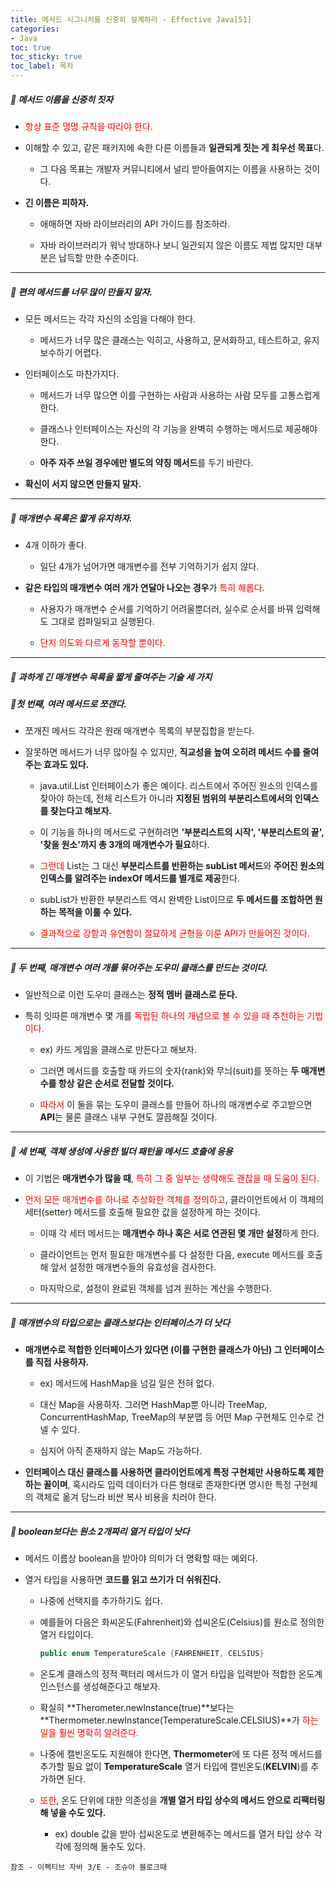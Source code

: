 ```yaml
---
title: 메서드 시그니처를 신중히 설계하라 - Effective Java[51]
categories:
- Java
toc: true
toc_sticky: true
toc_label: 목차
---
```




##### 🔗  메서드 이름을 신중히 짓자

* <span style="color:red;">항상 표준 명명 규칙을 따라야 한다.</span>



* 이해할 수 있고, 같은 패키지에 속한 다른 이름들과 **일관되게 짓는 게 최우선 목표**다.

  * 그 다음 목표는 개발자 커뮤니티에서 널리 받아들여지는 이름을 사용하는 것이다.

  

* **긴 이름은 피하자.**

  * 애매하면 자바 라이브러리의 API 가이드를 참조하라.

  

  * 자바 라이브러리가 워낙 방대하나 보니 일관되지 않은 이름도 제법 많지만 대부분은 납득할 만한 수준이다.

  

<hr>


##### 🔗 편의 메서드를 너무 많이 만들지 말자.

* 모든 메서드는 각각 자신의 소임을 다해야 한다.

  * 메서드가 너무 많은 클래스는 익히고, 사용하고, 문서화하고, 테스트하고, 유지보수하기 어렵다.

  

* 인터페이스도 마찬가지다.

  * 메서드가 너무 많으면 이를 구현하는 사람과 사용하는 사람 모두를 고통스럽게 한다.

  

  * 클래스나 인터페이스는 자신의 각 기능을 완벽히 수행하는 메서드로 제공해야 한다.

  

  * **아주 자주 쓰일 경우에만 별도의 약칭 메서드**를 두기 바란다.

  

* **확신이 서지 않으면 만들지 말자.**



<hr>

##### 🔗 매개변수 목록은 짧게 유지하자.

* 4개 이하가 좋다.
  * 일단 4개가 넘어가면 매개변수를 전부 기억하기가 쉽지 않다.



* **같은 타입의 매개변수 여러 개가 연달아 나오는 경우**가 <span style="color:red;">특히 해롭다.</span>

  * 사용자가 매개변수 순서를 기억하기 어려울뿐더러, 실수로 순서를 바꿔 입력해도 그대로 컴파일되고 실행된다.

  

  * <span style="color:red;">단지 의도와 다르게 동작할 뿐이다.</span>

<hr>



##### 🔗 과하게 긴 매개변수 목록을 짧게 줄여주는 기술 세 가지

##### 💎첫 번째, 여러 메서드로 쪼갠다. 

* 쪼개진 메서드 각각은 원래 매개변수 목록의 부분집합을 받는다.



* 잘못하면 메서드가 너무 많아질 수 있지만, **직교성을 높여 오히려 메서드 수를 줄여주는 효과도 있다.**

  *  java.util.List 인터페이스가 좋은 예이다.  리스트에서 주어진 원소의 인덱스를 찾아야 하는데, 전체 리스트가 아니라 **지정된 범위의 부분리스트에서의 인덱스를 찾는다고 해보자.**

  

  * 이 기능을 하나의 메서드로 구현하려면 **'부분리스트의 시작', '부분리스트의 끝', '찾을 원소'까지 총 3개의 매개변수가 필요**하다.

  

  * <span style="color:red;">그런데</span> List는 그 대신 **부분리스트를 반환하는 subList 메서드**와 **주어진 원소의 인덱스를 알려주는 indexOf 메서드를 별개로 제공**한다.

  

  * subList가 반환한 부분리스트 역시 완벽한 List이므로 **두 메서드를 조합하면 원하는 목적을 이룰 수 있다.**

  

  * <span style="color:red;">결과적으로 강함과 유연함이 절묘하게 균형을 이룬 API가 만들어진 것이다.</span>



<hr>

##### 💎 두 번째, 매개변수 여러 개를 묶어주는 도우미 클래스를 만드는 것이다.

* 일반적으로 이런 도우미 클래스는 **정적 멤버 클래스로 둔다.**



* 특히 잇따른 매개변수 몇 개를 <span style="color:red;">독립된 하나의 개념으로 볼 수 있을 때 추천하는 기법이다.</span>

  * ex) 카드 게임을 클래스로 만든다고 해보자.

  

  * 그러면 메서드를 호출할 때 카드의 숫자(rank)와 무늬(suit)를 뜻하는 **두 매개변수를 항상 같은 순서로 전달할 것이다.**

    

  * <span style="color:red;">따라서</span> 이 둘을 묶는 도우미 클래스를 만들어 하나의 매개변수로 주고받으면 **API**는 물론 클래스 내부 구현도 깔끔해질 것이다.



<hr>

##### 💎 세 번째, 객체 생성에 사용한 빌더 패턴을 메서드 호출에 응용

* 이 기법은 **매개변수가 많을 때**, <span style="color:red;">특히 그 중 일부는 생략해도 괜찮을 때 도움이 된다.</span>



* <span style="color:red;">먼저 모든 매개변수를 하나로 추상화한 객체를 정의하고</span>, 클라이언트에서 이 객체의 세터(setter) 메서드를 호출해 필요한 값을 설정하게 하는 것이다.

  * 이때 각 세터 메서드는 **매개변수 하나 혹은 서로 연관된 몇 개만 설정**하게 한다.

  

  * 클라이언트는 먼저 필요한 매개변수를 다 설정한 다음, execute 메서드를 호출해 앞서 설정한 매개변수들의 유효성을 검사한다.

  

  * 마지막으로, 설정이 완료된 객체를 넘겨 원하는 계산을 수행한다.



<hr>



##### 🔗 매개변수의 타입으로는 클래스보다는 인터페이스가 더 낫다

* **매개변수로 적합한 인터페이스가 있다면 (이를 구현한 클래스가 아닌) 그 인터페이스를 직접 사용하자.**

  * ex) 메서드에 HashMap을 넘길 일은 전혀 없다. 

  

  * 대신 Map을 사용하자. 그러면 HashMap뿐 아니라 TreeMap, ConcurrentHashMap, TreeMap의 부분맵 등 어떤 Map 구현체도 인수로 건넬 수 있다.

  

  * 심지어 아직 존재하지 않는 Map도 가능하다.

  

* **인터페이스 대신 클래스를 사용하면 클라이언트에게 특정 구현체만 사용하도록 제한하는 꼴이며**, 혹시라도 입력 데이터가 다른 형태로 존재한다면 명시한 특정 구현체의 객체로 옮겨 담느라 비싼 복사 비용을 치러야 한다.



<hr>



##### 🔗 boolean보다는 원소 2개짜리 열거 타입이 낫다

* 메서드 이름상 boolean을 받아야 의미가 더 명확할 때는 예외다.



* 열거 타입을 사용하면 **코드를 읽고 쓰기가 더 쉬워진다.**

  * 나중에 선택지를 추가하기도 쉽다.

  

  * 예를들어 다음은 화씨온도(Fahrenheit)와 섭씨온도(Celsius)를 원소로 정의한 열거 타입이다.

    ```java
    public enum TemperatureScale {FAHRENHEIT, CELSIUS}
    ```

  * 온도계 클래스의 정적 팩터리 메서드가 이 열거 타입을 입력받아 적합한 온도계 인스턴스를 생성해준다고 해보자.

  

  * 확실히 **Therometer.newInstance(true)**보다는 **Thermometer.newInstance(TemperatureScale.CELSIUS)**가 <span style="color:red;">하는 일을 훨씬 명확히 알려준다.</span>

  

  * 나중에 캘빈온도도 지원해야 한다면, **Thermometer**에 또 다른 정적 메서드를 추가할 필요 없이 **TemperatureScale** 열거 타입에 캘빈온도(**KELVIN**)를 추가하면 된다.

  

  * <span style="color:red;">또한</span>, 온도 단위에 대한 의존성을 **개별 열거 타입 상수의 메서드 안으로 리팩터링해 넣을 수도 있다.** 
    * ex) double 값을 받아 섭씨온도로 변환해주는 메서드를 열거 타입 상수 각각에 정의해 둘수도 있다.



```
참조 - 이펙티브 자바 3/E - 조슈아 블로크때
```

